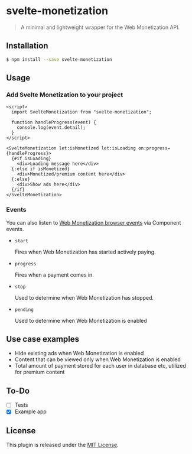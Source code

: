 # svelte-monetization

> A minimal and lightweight wrapper for the Web Monetization API.

## Installation

```bash
$ npm install --save svelte-monetization
```

## Usage

### Add Svelte Monetization to your project

```svelte
<script>
  import SvelteMonetization from "svelte-monetization";

  function handleProgress(event) {
    console.log(event.detail);
  }
</script>

<SvelteMonetization let:isMonetized let:isLoading on:progress={handleProgress}>
  {#if isLoading}
    <div>Loading message here</div>
  {:else if isMonetized}
    <div>Monetized/premium content here</div>
  {:else}
    <div>Show ads here</div>
  {/if}
</SvelteMonetization>
```

### Events

You can also listen to [Web Monetization browser events](https://webmonetization.org/docs/api#browser-events) via Component events.

- `start`

  Fires when Web Monetization has started actively paying.

- `progress`

  Fires when a payment comes in.

- `stop`

  Used to determine when Web Monetization has stopped.

- `pending`

  Used to determine when Web Monetization is enabled

## Use case examples

- Hide existing ads when Web Monetization is enabled
- Content that can be viewed only when Web Monetization is enabled
- Total amount of payment stored for each user in database etc, utilized for premium content

## To-Do

- [ ] Tests
- [x] Example app

## License

This plugin is released under the [MIT License](LICENSE.md).
